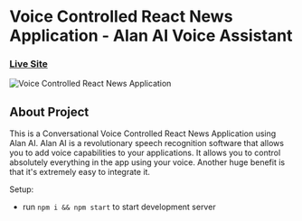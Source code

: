 # Voice Controlled React News Application - Alan AI Voice Assistant

### [Live Site](https://news-assist.netlify.app/)

![Voice Controlled React News Application]()

## About Project

This is a Conversational Voice Controlled React News Application using Alan AI. Alan AI is a revolutionary speech recognition software that allows you to add voice capabilities to your applications. It allows you to control absolutely everything in the app using your voice. Another huge benefit is that it's extremely easy to integrate it. 

Setup:
- run ```npm i && npm start``` to start development server
